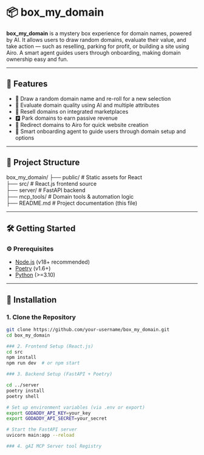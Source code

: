 # 📦 box_my_domain

**box_my_domain** is a mystery box experience for domain names, powered by AI. It allows users to draw random domains, evaluate their value, and take action — such as reselling, parking for profit, or building a site using Airo. A smart agent guides users through onboarding, making domain ownership easy and fun.

---

## 🚀 Features

- 🎲 Draw a random domain name and re-roll for a new selection  
- 🧠 Evaluate domain quality using AI and multiple attributes  
- 💸 Resell domains on integrated marketplaces  
- 🅿️ Park domains to earn passive revenue  
- 🔗 Redirect domains to Airo for quick website creation  
- 🤖 Smart onboarding agent to guide users through domain setup and options  

---

## 📂 Project Structure

box_my_domain/
├── public/ # Static assets for React<br />
├── src/ # React.js frontend source<br />
├── server/ # FastAPI backend<br />
├── mcp_tools/ # Domain tools & automation logic<br />
├── README.md # Project documentation (this file)<br />

---

## 🛠️ Getting Started

### ⚙️ Prerequisites

- [Node.js](https://nodejs.org/) (v18+ recommended)  
- [Poetry](https://python-poetry.org/) (v1.6+)  
- [Python](https://www.python.org/downloads/) (>=3.10)  

---

## 🧩 Installation

### 1. Clone the Repository

```bash
git clone https://github.com/your-username/box_my_domain.git
cd box_my_domain

### 2. Frontend Setup (React.js)
cd src
npm install
npm run dev  # or npm start

### 3. Backend Setup (FastAPI + Poetry)

cd ../server
poetry install
poetry shell

# Set up environment variables (via .env or export)
export GODADDY_API_KEY=your_key
export GODADDY_API_SECRET=your_secret

# Start the FastAPI server
uvicorn main:app --reload

### 4. gAI MCP Server tool Registry

